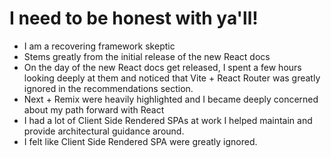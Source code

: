 # I need to be honest with ya'll!

- I am a recovering framework skeptic
- Stems greatly from the initial release of the new React docs
- On the day of the new React docs get released, I spent a few hours looking deeply at them and noticed that Vite + React Router was greatly ignored in the recommendations section.
- Next + Remix were heavily highlighted and I became deeply concerned about my path forward with React
- I had a lot of Client Side Rendered SPAs at work I helped maintain and provide architectural guidance around.
- I felt like Client Side Rendered SPA were greatly ignored.
